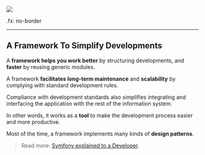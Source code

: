 ![](../images/symfony.png)

.fx: no-border

---
## A Framework To Simplify Developments

A **framework helps you work better** by structuring developments,
and **faster** by reusing generic modules.

A framework **facilitates long-term maintenance** and **scalability** by
complying with standard development rules.

Compliance with development standards also simplifies integrating and
interfacing the application with the rest of the information system.

In other words, it works as a **tool** to make the development process
easier and more productive.

Most of the time, a framework implements many kinds of **design patterns**.

> Read more: [Symfony explained to a Developer](https://symfony.com/explained-to-a-developer).
